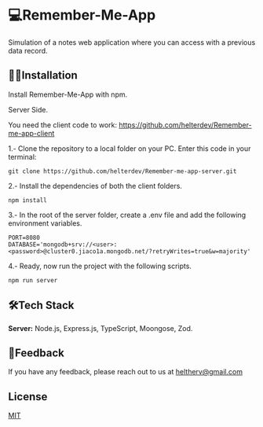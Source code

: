
# 💻Remember-Me-App

Simulation of a notes web application where you can access with a previous data record.

## 👨‍💻Installation

Install Remember-Me-App with npm. 

Server Side.

You need the client code to work: https://github.com/helterdev/Remember-me-app-client

1.- Clone the repository to a local folder on your PC.
Enter this code in your terminal: 

```
git clone https://github.com/helterdev/Remember-me-app-server.git
```

2.- Install the dependencies of both the client folders.
```
npm install
```
3.- In the root of the server folder, create a .env file and add the following environment variables.
```
PORT=8080
DATABASE='mongodb+srv://<user>:<password>@cluster0.jiaco1a.mongodb.net/?retryWrites=true&w=majority'
```
4.- Ready, now run the project with the following scripts.
```
npm run server
```


## 🛠Tech Stack

**Server:** Node.js,
Express.js,
TypeScript,
Moongose,
Zod. 


## 📄Feedback

If you have any feedback, please reach out to us at heltherv@gmail.com


## License

[MIT](https://choosealicense.com/licenses/mit/)

